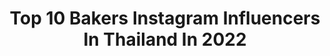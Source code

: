 ---
title: Top 10 Bakers Instagram Influencers In Thailand In 2022
description: >-
  Find top bakers Instagram influencers in Thailand in 2022. Most popular hashtags: #thailand #patisserie #breadstagram.
platform: Instagram
hits: 23
text_top: Identify the top-rated Instagram accounts on inBeat.
text_bottom: inBeat has 23 Instagram influencers like this in Thailand for you to connect with.
profiles:
  - username: "artz"
    fullname: >-
      aRtz Orn-arnin P.
    bio: >-
      🎥I am casting director 🎧I am radio DJ. 🎭I am actress 🎬I am acting coach 🎤I am announcer and I am baker 🍰
    location: "Thailand"
    followers: 25677
    engagement: 107
    commentsToLikes: 0.055668
    id: ck5c0k5uqtam00i11tzaxv29o
    verified: false
    hashtags: "#unlockrunkhaoyaiecotrail2020, #16, #artzannc, #savethailand"
  - username: "ayla_a"
    fullname: >-
      AYLA’S DAY OFF .
    bio: >-
      เ อ๋ ย | เ อ ล่ า. Oskn . yfu usa . jctu . jumcnext Parttime - Event organizer | Baker @gin.aeng.boi Fulltime - Traveler . #aylasdayoff
    location: "Thailand"
    followers: 7359
    engagement: 607
    commentsToLikes: 0.010370
    id: ck13bq7nswng00i19cmcki1wj
    verified: false
    hashtags: "#thailand, #reviewthailand, #socialgiver, #loveandaman"
  - username: "nathalie_davies"
    fullname: >-
      นาตาลี เดวิส
    bio: >-
      Thai-British SingerActressRacerAnimals  Baker🍰 @mollybakery_bynathalie @ndshopshop Work>> 0624156551 , 0809941444🙏🏻line: @ndshopshop หรือ inbox
    location: "Thailand"
    followers: 359009
    engagement: 79
    commentsToLikes: 0.007401
    id: ck0tuo8jx7z7n0i1983ccfxcs
    verified: true
    hashtags: "#catsofinstagram, #adoptdontshop, #25weeks6dayspregnant, #22weekspregnant"
  - username: "yossiebistro"
    fullname: >-
      Yossie Nanakorn
    bio: >-
      Content Provider, TV Producer, Baker สั่ง #Brownies Line@: @yossiebistro ติดต่องานที่น้องโดนัท: 0818995672 My Cooking Page FB: YossieBistro
    location: "Thailand"
    followers: 786158
    engagement: 103
    commentsToLikes: 0.005774
    id: ck55m57ol39000i11kifzibgj
    verified: true
    hashtags: "#yossiebistro, #heartmade, #heartbake, #tangzhongmilkbread"
  - username: "monsieur.chou"
    fullname: >-
      Chulapât
    bio: >-
      Bangkok-based pâtissier & croissant enthusiast 🇹🇭 🥐
    location: "Thailand"
    followers: 6646
    engagement: 1165
    commentsToLikes: 0.043791
    id: ck9wfbryro5lo0j787suyuk59
    verified: false
    hashtags: "#briochemaison, #feuilletage, #viennoiseries, #gourmandcroquant"
  - username: "ginygigy"
    fullname: >-
      G
    bio: >-
      contact for work : 081-8545291(p’a)
    location: "Thailand"
    followers: 101957
    engagement: 383
    commentsToLikes: 0.001755
    id: ckap5dpdpb7lb0i78oukyeq1y
    verified: false
    hashtags: "#yvesrocherth, #loccitanexlazmall, #minerethailand, #minereexperience"
  - username: "aroisnap"
    fullname: >-
      AroiSnap 😋📸 (อร่อย-สแนป)
    bio: >-
      📷✨มาร่วมกันแชร์ภาพอาหารให้น้ำลายหกกันจ้า~ 💖โดยใส่ tag #aroisnap หรือ @aroisnap 😋😋 📩Email : AroiSnap@gmail.com
    location: "Thailand"
    followers: 70711
    engagement: 144
    commentsToLikes: 0.005343
    id: ckap7r0zbl6ki0i78j194c4s4
    verified: false
    hashtags: "#dessert, #sweet, #icecream, #aroisnap"
  - username: "makkieez"
    fullname: >-
      Jarinporn  Boonrit
    bio: >-
      The best thing that ever happened to me🌈 • Le cordon bleu 👩‍🍳 • Facebook : Jarinporn boonrit • Bakery : @De_SweetKie 🍮💗
    location: "Thailand"
    followers: 65812
    engagement: 237
    commentsToLikes: 0.018278
    id: ck137qesfcuq90i191lbf9s0o
    verified: false
    hashtags: "#happy, #chef, #desweetkie, #afternoontea"
  - username: "chutiiii"
    fullname: >-
      Jue
    bio: >-
      @mind.made dm : for all bakes
    location: "Thailand"
    followers: 21204
    engagement: 245
    commentsToLikes: 0.009365
    id: ck5hcvmb9k75f0i11232o4uhr
    verified: false
    hashtags: "#armaniparagon, #huxley, #prooforganicworks, #premiumorganic"
  - username: "saimai_s"
    fullname: >-
      Saimai S. T.
    bio: >-
      For work, P'Petch 094-162-6426 , line ID: petch_yy 🏔 @sansan.myboy #smyyss ☕️ @BakerxFlorist 🌎@Sm.kinda.day
    location: "Thailand"
    followers: 161540
    engagement: 257
    commentsToLikes: 0.004271
    id: ck5bxncgio1hx0i11ekua8c8j
    verified: false
    hashtags: "#mamypokosuperpremiumorganic, #audithailand, #audi, #neverfollow"
---